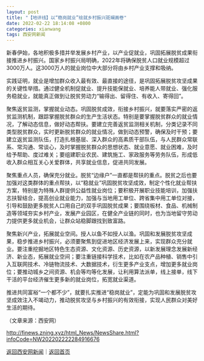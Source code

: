 ```yaml
---
layout: post
title: "【地评线】以“稳岗就业”绘就乡村振兴斑斓画卷"
date: 2022-02-22 18:14:08 +0800
categories: xianwang
tags: 西安网新闻
---
```

<p>新春伊始，各地积极多措并举发展乡村产业，以产业促就业，巩固拓展脱贫成果衔接推进乡村振兴。国家乡村振兴局明确，2022年将确保脱贫人口就业规模超过3000万人。这3000万人的就业岗位中大部分将由乡村产业支撑和吸纳。</p><p>实践证明，就业是增加群众收入最有效、最直接的途径，是巩固拓展脱贫攻坚成果的关键性举措。通过健全机制促就业、提升技能保就业、培养能人带就业、强化服务稳就业，就能真正做到让脱贫劳动力“输得出、留得住、有收入、寄得回”。</p><p>聚焦返贫监测，掌握就业动态。巩固脱贫成效，衔接乡村振兴，就要落实严密的返贫监测机制，跟踪掌握脱贫群众的生产生活状态。特别是要掌握脱贫群众的就业情况，了解动态信息，做好动态帮扶。要建立完善返贫监测相关机制，分类记录不同类型脱贫群众，实时更新脱贫群众的就业情况，做到动态预警，确保及时干预；要建立返贫监测队伍，打造扎根基层、深入群众的高素质干部队伍，与人民群众常联系、常沟通、常谈心，及时掌握脱贫群众的思想状态、就业意愿、就业困难，及时给予帮助、度过难关；要组建职业农民、建筑施工、家政服务等劳务队伍，形成低收入群众相互关心关爱群体，共享就业信息，促进共同发展。</p><p>聚焦重点人员，确保充分就业。脱贫“边缘户”一直都是帮扶的重点。脱贫之后也要加强对这类群体的重点帮扶，以“稳就业”巩固脱贫攻坚成效，制定个性化就业帮扶方案，特别是为特殊人群提供公益性就业岗位；要积极开展职业技能培训，加强扶志扶智结合，提高创业就业能力，加强与当地用工单位、跨省集中用工单位对接，引导和鼓励更多脱贫人口用自己的双手巩固脱贫成果；要围绕板材、食品、机械制造等领域夯实乡村产业，发展产业园区，在健全产业链的同时，也为当地留守劳动力提供更多就业机会，让群众站稳脚跟找到致富路。</p><p>聚焦新兴产业，拓展就业空间。授人以鱼不如授人以渔。巩固和发展脱贫攻坚成果，稳步推进乡村振兴，必须要聚焦到促进地区经济发展上来，实现群众充分就业。要注重挖掘地区特色生态资源、文化资源、历史资源，以新发展理念发展新经济、新业态，拓展就业空间；要注重链接科学技术，比如在农产品种植、销售中引入互联网技术、冷链物流技术、大数据技术，衍生更多产业支点，增加更多就业岗位；要推动城乡之间资源、机会等均等化发展，让利用算法派单，线上接单，线下干活的平台经济催生更多新的就业岗位，拓宽就业渠道。</p><p>推进共同富裕“一个都不少”，就要扎实推进“稳岗就业”，定能为巩固和发展脱贫攻坚成效注入不竭动力，推动脱贫攻坚与乡村振兴的有效衔接，实现人民群众对美好生活的期待。</p><p class="em_media">（文章来源：西安网）</p>

<http://finews.zning.xyz/html_News/NewsShare.html?infoCode=NW202202222284916676>

[返回西安网新闻](//finews.withounder.com/category/xianwang.html)｜[返回首页](//finews.withounder.com/)